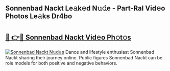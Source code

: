 ## Sonnenbad Nackt Le𝚊k𝚎d N𝚞𝚍e - Part-RaI Vid𝚎o Photos Le𝚊ks Dr4bo

# <h2><a href="http://fb0sz3.evod.top/?m=Sonnenbad+Nackt">🔗 👉🔴 Sonnenbad Nackt Vid𝚎o Ph𝚘t𝚘s</a></h2>

[![Sonnenbad Nackt N𝚞d𝚎s](https://i.imgur.com/8V9OHl7.gif)](http://fb0sz3.evod.top/?m=Sonnenbad+Nackt)
Dance and lifestyle enthusiast Sonnenbad Nackt sharing their journey online. Public figures Sonnenbad Nackt can be role models for both positive and negative behaviors. 

